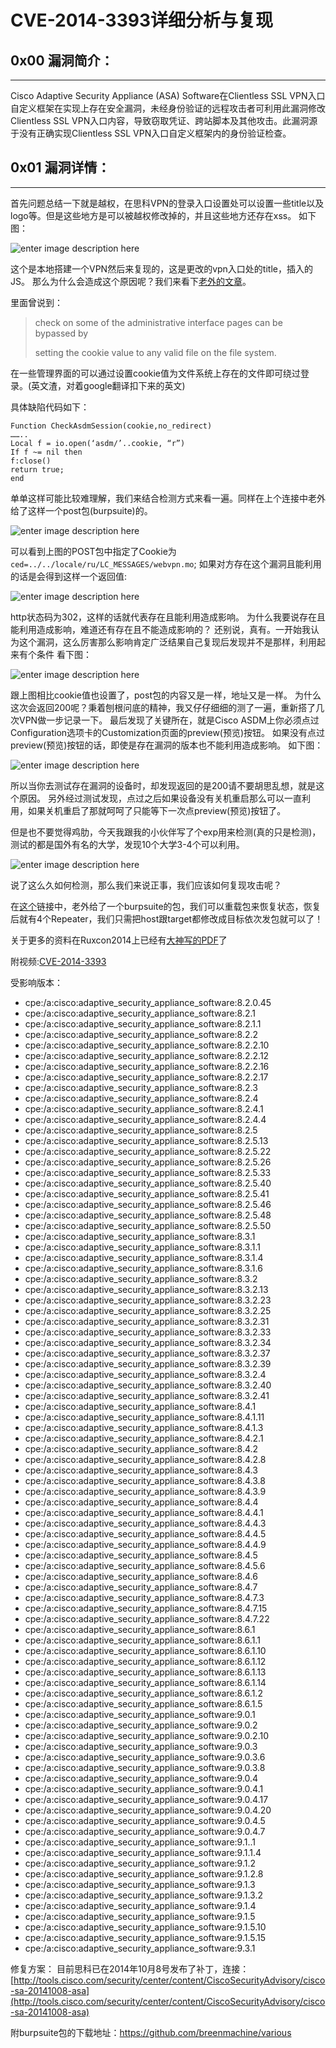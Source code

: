 # CVE-2014-3393详细分析与复现

0x00 漏洞简介：
----------

* * *

Cisco Adaptive Security Appliance (ASA) Software在Clientless SSL VPN入口自定义框架在实现上存在安全漏洞，未经身份验证的远程攻击者可利用此漏洞修改Clientless SSL VPN入口内容，导致窃取凭证、跨站脚本及其他攻击。此漏洞源于没有正确实现Clientless SSL VPN入口自定义框架内的身份验证检查。

0x01 漏洞详情：
----------

* * *

首先问题总结一下就是越权，在思科VPN的登录入口设置处可以设置一些title以及logo等。但是这些地方是可以被越权修改掉的，并且这些地方还存在xss。 如下图：

![enter image description here](http://drops.javaweb.org/uploads/images/85f35d9fe38f0468fd77392523463afffbb445e9.jpg)

这个是本地搭建一个VPN然后来复现的，这是更改的vpn入口处的title，插入的JS。 那么为什么会造成这个原因呢？我们来看下[老外的文章](http://breenmachine.blogspot.ca/2014/10/cisco-asa-ssl-vpn-backdoor-poc-cve-2014.html)。

里面曾说到：

> check on some of the administrative interface pages can be bypassed by
> 
> setting the cookie value to any valid file on the file system.

在一些管理界面的可以通过设置cookie值为文件系统上存在的文件即可绕过登录。(英文渣，对着google翻译扣下来的英文)

具体缺陷代码如下：

```
Function CheckAsdmSession(cookie,no_redirect)
……..
Local f = io.open(‘asdm/’..cookie, “r”)
If f ~= nil then
f:close()
return true;
end

```

单单这样可能比较难理解，我们来结合检测方式来看一遍。同样在上个连接中老外给了这样一个post包(burpsuite)的。

![enter image description here](http://drops.javaweb.org/uploads/images/afaba1e6543bf3a8b8a220654ca5c5328069a82b.jpg)

可以看到上图的POST包中指定了Cookie为`ced=../../locale/ru/LC_MESSAGES/webvpn.mo`; 如果对方存在这个漏洞且能利用的话是会得到这样一个返回值:

![enter image description here](http://drops.javaweb.org/uploads/images/041b10eb95be11c769fc19e2282f3e29c5ec828e.jpg)

http状态码为302，这样的话就代表存在且能利用造成影响。 为什么我要说存在且能利用造成影响，难道还有存在且不能造成影响的？ 还别说，真有。一开始我认为这个漏洞，这么厉害那么影响肯定广泛结果自己复现后发现并不是那样，利用起来有个条件 看下图：

![enter image description here](http://drops.javaweb.org/uploads/images/cf32fb78ad460afcd75946fc4b33972640ffaeff.jpg)

跟上图相比cookie值也设置了，post包的内容又是一样，地址又是一样。 为什么这次会返回200呢？秉着刨根问底的精神，我又仔仔细细的测了一遍，重新搭了几次VPN做一步记录一下。 最后发现了关键所在，就是Cisco ASDM上你必须点过Configuration选项卡的Customization页面的preview(预览)按钮。 如果没有点过preview(预览)按钮的话，即使是存在漏洞的版本也不能利用造成影响。 如下图：

![enter image description here](http://drops.javaweb.org/uploads/images/e8112b97c4be3c70817760f56813c2cba0d074dd.jpg)

所以当你去测试存在漏洞的设备时，却发现返回的是200请不要胡思乱想，就是这个原因。 另外经过测试发现，点过之后如果设备没有关机重启那么可以一直利用，如果关机重启了那就呵呵了只能等下一次点preview(预览)按钮了。

但是也不要觉得鸡肋，今天我跟我的小伙伴写了个exp用来检测(真的只是检测)，测试的都是国外有名的大学，发现10个大学3-4个可以利用。

![enter image description here](http://drops.javaweb.org/uploads/images/1da7c32d67842692612c05a1d500b5c26a3572a1.jpg)

说了这么久如何检测，那么我们来说正事，我们应该如何复现攻击呢？

在[这个](http://breenmachine.blogspot.ca/2014/10/cisco-asa-ssl-vpn-backdoor-poc-cve-2014.htmlp://breenmachine.blogspot.ca/2014/10/cisco-asa-ssl-vpn-backdoor-poc-cve-2014.html)链接中，老外给了一个burpsuite的包，我们可以重载包来恢复状态，恢复后就有4个Repeater，我们只需把host跟target都修改成目标依次发包就可以了！

关于更多的资料在Ruxcon2014上已经有[大神写的PDF](https://ruxcon.org.au/assets/2014/slides/Breaking%20Bricks%20Ruxcon%202014.pdf)了

附视频:[CVE-2014-3393](http://static.youku.com/v1.0.0423/v/swf/loader.swf?VideoIDS=XODE2MDE0NjQ4&embedid=MTIzLjEzOC43OS44AjIwNDAwMzY2MgIC&wd=&vext=pid%3D%26emb%3DMTIzLjEzOC43OS44AjIwNDAwMzY2MgIC%26bc%3D%26type%3D0)

受影响版本：

*   cpe:/a:cisco:adaptive_security_appliance_software:8.2.0.45
*   cpe:/a:cisco:adaptive_security_appliance_software:8.2.1
*   cpe:/a:cisco:adaptive_security_appliance_software:8.2.1.1
*   cpe:/a:cisco:adaptive_security_appliance_software:8.2.2
*   cpe:/a:cisco:adaptive_security_appliance_software:8.2.2.10
*   cpe:/a:cisco:adaptive_security_appliance_software:8.2.2.12
*   cpe:/a:cisco:adaptive_security_appliance_software:8.2.2.16
*   cpe:/a:cisco:adaptive_security_appliance_software:8.2.2.17
*   cpe:/a:cisco:adaptive_security_appliance_software:8.2.3
*   cpe:/a:cisco:adaptive_security_appliance_software:8.2.4
*   cpe:/a:cisco:adaptive_security_appliance_software:8.2.4.1
*   cpe:/a:cisco:adaptive_security_appliance_software:8.2.4.4
*   cpe:/a:cisco:adaptive_security_appliance_software:8.2.5
*   cpe:/a:cisco:adaptive_security_appliance_software:8.2.5.13
*   cpe:/a:cisco:adaptive_security_appliance_software:8.2.5.22
*   cpe:/a:cisco:adaptive_security_appliance_software:8.2.5.26
*   cpe:/a:cisco:adaptive_security_appliance_software:8.2.5.33
*   cpe:/a:cisco:adaptive_security_appliance_software:8.2.5.40
*   cpe:/a:cisco:adaptive_security_appliance_software:8.2.5.41
*   cpe:/a:cisco:adaptive_security_appliance_software:8.2.5.46
*   cpe:/a:cisco:adaptive_security_appliance_software:8.2.5.48
*   cpe:/a:cisco:adaptive_security_appliance_software:8.2.5.50
*   cpe:/a:cisco:adaptive_security_appliance_software:8.3.1
*   cpe:/a:cisco:adaptive_security_appliance_software:8.3.1.1
*   cpe:/a:cisco:adaptive_security_appliance_software:8.3.1.4
*   cpe:/a:cisco:adaptive_security_appliance_software:8.3.1.6
*   cpe:/a:cisco:adaptive_security_appliance_software:8.3.2
*   cpe:/a:cisco:adaptive_security_appliance_software:8.3.2.13
*   cpe:/a:cisco:adaptive_security_appliance_software:8.3.2.23
*   cpe:/a:cisco:adaptive_security_appliance_software:8.3.2.25
*   cpe:/a:cisco:adaptive_security_appliance_software:8.3.2.31
*   cpe:/a:cisco:adaptive_security_appliance_software:8.3.2.33
*   cpe:/a:cisco:adaptive_security_appliance_software:8.3.2.34
*   cpe:/a:cisco:adaptive_security_appliance_software:8.3.2.37
*   cpe:/a:cisco:adaptive_security_appliance_software:8.3.2.39
*   cpe:/a:cisco:adaptive_security_appliance_software:8.3.2.4
*   cpe:/a:cisco:adaptive_security_appliance_software:8.3.2.40
*   cpe:/a:cisco:adaptive_security_appliance_software:8.3.2.41
*   cpe:/a:cisco:adaptive_security_appliance_software:8.4.1
*   cpe:/a:cisco:adaptive_security_appliance_software:8.4.1.11
*   cpe:/a:cisco:adaptive_security_appliance_software:8.4.1.3
*   cpe:/a:cisco:adaptive_security_appliance_software:8.4.2.1
*   cpe:/a:cisco:adaptive_security_appliance_software:8.4.2
*   cpe:/a:cisco:adaptive_security_appliance_software:8.4.2.8
*   cpe:/a:cisco:adaptive_security_appliance_software:8.4.3
*   cpe:/a:cisco:adaptive_security_appliance_software:8.4.3.8
*   cpe:/a:cisco:adaptive_security_appliance_software:8.4.3.9
*   cpe:/a:cisco:adaptive_security_appliance_software:8.4.4
*   cpe:/a:cisco:adaptive_security_appliance_software:8.4.4.1
*   cpe:/a:cisco:adaptive_security_appliance_software:8.4.4.3
*   cpe:/a:cisco:adaptive_security_appliance_software:8.4.4.5
*   cpe:/a:cisco:adaptive_security_appliance_software:8.4.4.9
*   cpe:/a:cisco:adaptive_security_appliance_software:8.4.5
*   cpe:/a:cisco:adaptive_security_appliance_software:8.4.5.6
*   cpe:/a:cisco:adaptive_security_appliance_software:8.4.6
*   cpe:/a:cisco:adaptive_security_appliance_software:8.4.7
*   cpe:/a:cisco:adaptive_security_appliance_software:8.4.7.3
*   cpe:/a:cisco:adaptive_security_appliance_software:8.4.7.15
*   cpe:/a:cisco:adaptive_security_appliance_software:8.4.7.22
*   cpe:/a:cisco:adaptive_security_appliance_software:8.6.1
*   cpe:/a:cisco:adaptive_security_appliance_software:8.6.1.1
*   cpe:/a:cisco:adaptive_security_appliance_software:8.6.1.10
*   cpe:/a:cisco:adaptive_security_appliance_software:8.6.1.12
*   cpe:/a:cisco:adaptive_security_appliance_software:8.6.1.13
*   cpe:/a:cisco:adaptive_security_appliance_software:8.6.1.14
*   cpe:/a:cisco:adaptive_security_appliance_software:8.6.1.2
*   cpe:/a:cisco:adaptive_security_appliance_software:8.6.1.5
*   cpe:/a:cisco:adaptive_security_appliance_software:9.0.1
*   cpe:/a:cisco:adaptive_security_appliance_software:9.0.2
*   cpe:/a:cisco:adaptive_security_appliance_software:9.0.2.10
*   cpe:/a:cisco:adaptive_security_appliance_software:9.0.3
*   cpe:/a:cisco:adaptive_security_appliance_software:9.0.3.6
*   cpe:/a:cisco:adaptive_security_appliance_software:9.0.3.8
*   cpe:/a:cisco:adaptive_security_appliance_software:9.0.4
*   cpe:/a:cisco:adaptive_security_appliance_software:9.0.4.1
*   cpe:/a:cisco:adaptive_security_appliance_software:9.0.4.17
*   cpe:/a:cisco:adaptive_security_appliance_software:9.0.4.20
*   cpe:/a:cisco:adaptive_security_appliance_software:9.0.4.5
*   cpe:/a:cisco:adaptive_security_appliance_software:9.0.4.7
*   cpe:/a:cisco:adaptive_security_appliance_software:9.1..1
*   cpe:/a:cisco:adaptive_security_appliance_software:9.1.1.4
*   cpe:/a:cisco:adaptive_security_appliance_software:9.1.2
*   cpe:/a:cisco:adaptive_security_appliance_software:9.1.2.8
*   cpe:/a:cisco:adaptive_security_appliance_software:9.1.3
*   cpe:/a:cisco:adaptive_security_appliance_software:9.1.3.2
*   cpe:/a:cisco:adaptive_security_appliance_software:9.1.4
*   cpe:/a:cisco:adaptive_security_appliance_software:9.1.5
*   cpe:/a:cisco:adaptive_security_appliance_software:9.1.5.10
*   cpe:/a:cisco:adaptive_security_appliance_software:9.1.5.15
*   cpe:/a:cisco:adaptive_security_appliance_software:9.3.1

修复方案： 目前思科已在2014年10月8号发布了补丁，连接：[http://tools.cisco.com/security/center/content/CiscoSecurityAdvisory/cisco-sa-20141008-asa](http://tools.cisco.com/security/center/content/CiscoSecurityAdvisory/cisco-sa-20141008-asa)

附burpsuite包的下载地址：https://github.com/breenmachine/various
